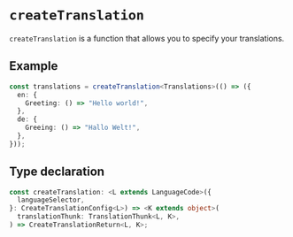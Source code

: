 # `createTranslation`

`createTranslation` is a function that allows you to specify your translations.

## Example

```ts
const translations = createTranslation<Translations>(() => ({
  en: {
    Greeting: () => "Hello world!",
  },
  de: {
    Greeing: () => "Hallo Welt!",
  },
}));
```

## Type declaration

```ts
const createTranslation: <L extends LanguageCode>({
  languageSelector,
}: CreateTranslationConfig<L>) => <K extends object>(
  translationThunk: TranslationThunk<L, K>,
) => CreateTranslationReturn<L, K>;
```
